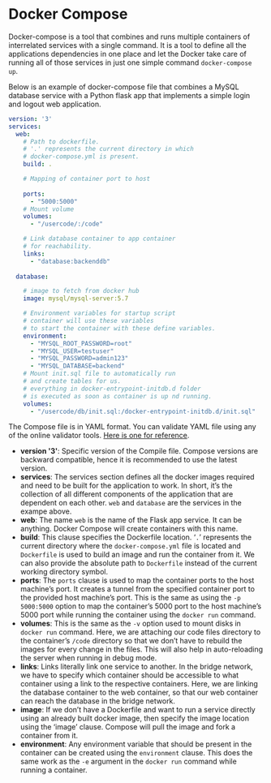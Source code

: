 # Docker Compose

Docker-compose is a tool that combines and runs multiple containers of interrelated services with a single command. It is a tool to define all the applications dependencies in one place and let the Docker take care of running all of those services in just one simple command `docker-compose up`.

Below is an example of docker-compose file that combines a MySQL database service with a Python flask app that implements a simple login and logout web application.

```yml
version: '3'
services:
  web:
    # Path to dockerfile.
    # '.' represents the current directory in which
    # docker-compose.yml is present.
    build: .

    # Mapping of container port to host
    
    ports:
      - "5000:5000"
    # Mount volume 
    volumes:
      - "/usercode/:/code"

    # Link database container to app container 
    # for reachability.
    links:
      - "database:backenddb"
    
  database:

    # image to fetch from docker hub
    image: mysql/mysql-server:5.7

    # Environment variables for startup script
    # container will use these variables
    # to start the container with these define variables. 
    environment:
      - "MYSQL_ROOT_PASSWORD=root"
      - "MYSQL_USER=testuser"
      - "MYSQL_PASSWORD=admin123"
      - "MYSQL_DATABASE=backend"
    # Mount init.sql file to automatically run 
    # and create tables for us.
    # everything in docker-entrypoint-initdb.d folder
    # is executed as soon as container is up nd running.
    volumes:
      - "/usercode/db/init.sql:/docker-entrypoint-initdb.d/init.sql" 
```

The Compose file is in YAML format. You can validate YAML file using any of the online validator tools. [Here is one for reference](https://yamlchecker.com).

- **version '3'**: Specific version of the Compile file. Compose versions are backward compatible, hence it is recommended to use the latest version.
- **services**: The services section defines all the docker images required and need to be built for the application to work. In short, it’s the collection of all different components of the application that are dependent on each other. `web` and `database` are the services in the exampe above.
- **web**: The name `web` is the name of the Flask app service. It can be anything. Docker Compose will create containers with this name.
- **build**: This clause specifies the Dockerfile location. ‘`.`’ represents the current directory where the `docker-compose.yml` file is located and `Dockerfile` is used to build an image and run the container from it. We can also provide the absolute path to `Dockerfile` instead of the current working directory symbol.
- **ports**: The `ports` clause is used to map the container ports to the host machine’s port. It creates a tunnel from the specified container port to the provided host machine’s port. This is the same as using the `-p 5000:5000` option to map the container’s 5000 port to the host machine’s 5000 port while running the container using the `docker run` command.
- **volumes**: This is the same as the `-v` option used to mount disks in `docker run` command. Here, we are attaching our code files directory to the container’s `/code` directory so that we don’t have to rebuild the images for every change in the files. This will also help in auto-reloading the server when running in debug mode.
- **links**: Links literally link one service to another. In the bridge network, we have to specify which container should be accessible to what container using a link to the respective containers. Here, we are linking the database container to the web container, so that our web container can reach the database in the bridge network.
- **image**: If we don’t have a Dockerfile and want to run a service directly using an already built docker image, then specify the image location using the ‘image’ clause. Compose will pull the image and fork a container from it.
- **environment**: Any environment variable that should be present in the container can be created using the `environment` clause. This does the same work as the `-e` argument in the `docker run` command while running a container.
